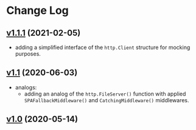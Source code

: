 # Change Log

## [v1.1.1](https://github.com/thewizardplusplus/go-link-shortener-backend/tree/v1.1.1) (2021-02-05)

- adding a simplified interface of the `http.Client` structure for mocking purposes.

## [v1.1](https://github.com/thewizardplusplus/go-link-shortener-backend/tree/v1.1) (2020-06-03)

- analogs:
  - adding an analog of the `http.FileServer()` function with applied `SPAFallbackMiddleware()` and `CatchingMiddleware()` middlewares.

## [v1.0](https://github.com/thewizardplusplus/go-link-shortener-backend/tree/v1.0) (2020-05-14)
